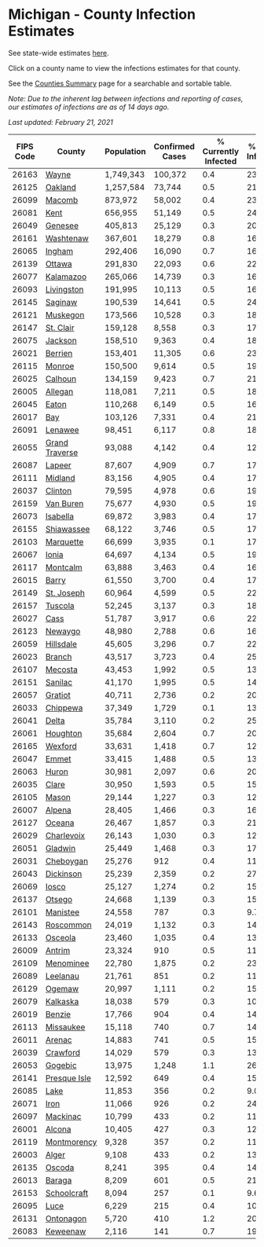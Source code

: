 # Michigan - County Infection Estimates

See state-wide estimates [here](/infections/us-mi).

Click on a county name to view the infections estimates for that county.

See the [Counties Summary](/infections/summary-counties) page for a searchable and sortable table.

*Note: Due to the inherent lag between infections and reporting of cases, our estimates of infections are as of 14 days ago.*

*Last updated: February 21, 2021*

|   FIPS Code |                           County |   Population |   Confirmed Cases |   % Currently Infected |   % Total Infected |
|-------------|----------------------------------|--------------|-------------------|------------------------|--------------------|
|       26163 |                   [Wayne](wayne) |    1,749,343 |           100,372 |                    0.4 |               23.0 |
|       26125 |               [Oakland](oakland) |    1,257,584 |            73,744 |                    0.5 |               21.3 |
|       26099 |                 [Macomb](macomb) |      873,972 |            58,002 |                    0.4 |               23.3 |
|       26081 |                     [Kent](kent) |      656,955 |            51,149 |                    0.5 |               24.0 |
|       26049 |               [Genesee](genesee) |      405,813 |            25,129 |                    0.3 |               20.6 |
|       26161 |           [Washtenaw](washtenaw) |      367,601 |            18,279 |                    0.8 |               16.4 |
|       26065 |                 [Ingham](ingham) |      292,406 |            16,090 |                    0.7 |               16.8 |
|       26139 |                 [Ottawa](ottawa) |      291,830 |            22,093 |                    0.6 |               22.7 |
|       26077 |           [Kalamazoo](kalamazoo) |      265,066 |            14,739 |                    0.3 |               16.9 |
|       26093 |         [Livingston](livingston) |      191,995 |            10,113 |                    0.5 |               16.6 |
|       26145 |               [Saginaw](saginaw) |      190,539 |            14,641 |                    0.5 |               24.3 |
|       26121 |             [Muskegon](muskegon) |      173,566 |            10,528 |                    0.3 |               18.8 |
|       26147 |           [St. Clair](st.-clair) |      159,128 |             8,558 |                    0.3 |               17.1 |
|       26075 |               [Jackson](jackson) |      158,510 |             9,363 |                    0.4 |               18.6 |
|       26021 |               [Berrien](berrien) |      153,401 |            11,305 |                    0.6 |               23.1 |
|       26115 |                 [Monroe](monroe) |      150,500 |             9,614 |                    0.5 |               19.9 |
|       26025 |               [Calhoun](calhoun) |      134,159 |             9,423 |                    0.7 |               21.3 |
|       26005 |               [Allegan](allegan) |      118,081 |             7,211 |                    0.5 |               18.3 |
|       26045 |                   [Eaton](eaton) |      110,268 |             6,149 |                    0.5 |               16.9 |
|       26017 |                       [Bay](bay) |      103,126 |             7,331 |                    0.4 |               21.7 |
|       26091 |               [Lenawee](lenawee) |       98,451 |             6,117 |                    0.8 |               18.5 |
|       26055 | [Grand Traverse](grand-traverse) |       93,088 |             4,142 |                    0.4 |               12.9 |
|       26087 |                 [Lapeer](lapeer) |       87,607 |             4,909 |                    0.7 |               17.4 |
|       26111 |               [Midland](midland) |       83,156 |             4,905 |                    0.4 |               17.9 |
|       26037 |               [Clinton](clinton) |       79,595 |             4,978 |                    0.6 |               19.2 |
|       26159 |           [Van Buren](van-buren) |       75,677 |             4,930 |                    0.5 |               19.5 |
|       26073 |             [Isabella](isabella) |       69,872 |             3,983 |                    0.4 |               17.2 |
|       26155 |         [Shiawassee](shiawassee) |       68,122 |             3,746 |                    0.5 |               17.3 |
|       26103 |           [Marquette](marquette) |       66,699 |             3,935 |                    0.1 |               17.7 |
|       26067 |                   [Ionia](ionia) |       64,697 |             4,134 |                    0.5 |               19.3 |
|       26117 |             [Montcalm](montcalm) |       63,888 |             3,463 |                    0.4 |               16.3 |
|       26015 |                   [Barry](barry) |       61,550 |             3,700 |                    0.4 |               17.9 |
|       26149 |         [St. Joseph](st.-joseph) |       60,964 |             4,599 |                    0.5 |               22.2 |
|       26157 |               [Tuscola](tuscola) |       52,245 |             3,137 |                    0.3 |               18.7 |
|       26027 |                     [Cass](cass) |       51,787 |             3,917 |                    0.6 |               22.4 |
|       26123 |               [Newaygo](newaygo) |       48,980 |             2,788 |                    0.6 |               16.8 |
|       26059 |           [Hillsdale](hillsdale) |       45,605 |             3,296 |                    0.7 |               22.7 |
|       26023 |                 [Branch](branch) |       43,517 |             3,723 |                    0.4 |               25.8 |
|       26107 |               [Mecosta](mecosta) |       43,453 |             1,992 |                    0.5 |               13.5 |
|       26151 |               [Sanilac](sanilac) |       41,170 |             1,995 |                    0.5 |               14.5 |
|       26057 |               [Gratiot](gratiot) |       40,711 |             2,736 |                    0.2 |               20.1 |
|       26033 |             [Chippewa](chippewa) |       37,349 |             1,729 |                    0.1 |               13.6 |
|       26041 |                   [Delta](delta) |       35,784 |             3,110 |                    0.2 |               25.5 |
|       26061 |             [Houghton](houghton) |       35,684 |             2,604 |                    0.7 |               20.6 |
|       26165 |               [Wexford](wexford) |       33,631 |             1,418 |                    0.7 |               12.4 |
|       26047 |                   [Emmet](emmet) |       33,415 |             1,488 |                    0.5 |               13.5 |
|       26063 |                   [Huron](huron) |       30,981 |             2,097 |                    0.6 |               20.1 |
|       26035 |                   [Clare](clare) |       30,950 |             1,593 |                    0.5 |               15.1 |
|       26105 |                   [Mason](mason) |       29,144 |             1,227 |                    0.3 |               12.5 |
|       26007 |                 [Alpena](alpena) |       28,405 |             1,466 |                    0.3 |               16.2 |
|       26127 |                 [Oceana](oceana) |       26,467 |             1,857 |                    0.3 |               21.1 |
|       26029 |         [Charlevoix](charlevoix) |       26,143 |             1,030 |                    0.3 |               12.0 |
|       26051 |               [Gladwin](gladwin) |       25,449 |             1,468 |                    0.3 |               17.2 |
|       26031 |           [Cheboygan](cheboygan) |       25,276 |               912 |                    0.4 |               11.0 |
|       26043 |           [Dickinson](dickinson) |       25,239 |             2,359 |                    0.2 |               27.5 |
|       26069 |                   [Iosco](iosco) |       25,127 |             1,274 |                    0.2 |               15.9 |
|       26137 |                 [Otsego](otsego) |       24,668 |             1,139 |                    0.3 |               15.9 |
|       26101 |             [Manistee](manistee) |       24,558 |               787 |                    0.3 |                9.7 |
|       26143 |           [Roscommon](roscommon) |       24,019 |             1,132 |                    0.3 |               14.2 |
|       26133 |               [Osceola](osceola) |       23,460 |             1,035 |                    0.4 |               13.2 |
|       26009 |                 [Antrim](antrim) |       23,324 |               910 |                    0.5 |               11.6 |
|       26109 |           [Menominee](menominee) |       22,780 |             1,875 |                    0.2 |               23.9 |
|       26089 |             [Leelanau](leelanau) |       21,761 |               851 |                    0.2 |               11.5 |
|       26129 |                 [Ogemaw](ogemaw) |       20,997 |             1,111 |                    0.2 |               15.9 |
|       26079 |             [Kalkaska](kalkaska) |       18,038 |               579 |                    0.3 |               10.4 |
|       26019 |                 [Benzie](benzie) |       17,766 |               904 |                    0.4 |               14.8 |
|       26113 |           [Missaukee](missaukee) |       15,118 |               740 |                    0.7 |               14.5 |
|       26011 |                 [Arenac](arenac) |       14,883 |               741 |                    0.5 |               15.4 |
|       26039 |             [Crawford](crawford) |       14,029 |               579 |                    0.3 |               13.9 |
|       26053 |               [Gogebic](gogebic) |       13,975 |             1,248 |                    1.1 |               26.0 |
|       26141 |     [Presque Isle](presque-isle) |       12,592 |               649 |                    0.4 |               15.4 |
|       26085 |                     [Lake](lake) |       11,853 |               356 |                    0.2 |                9.0 |
|       26071 |                     [Iron](iron) |       11,066 |               926 |                    0.2 |               24.0 |
|       26097 |             [Mackinac](mackinac) |       10,799 |               433 |                    0.2 |               11.9 |
|       26001 |                 [Alcona](alcona) |       10,405 |               427 |                    0.3 |               12.4 |
|       26119 |       [Montmorency](montmorency) |        9,328 |               357 |                    0.2 |               11.6 |
|       26003 |                   [Alger](alger) |        9,108 |               433 |                    0.2 |               13.6 |
|       26135 |                 [Oscoda](oscoda) |        8,241 |               395 |                    0.4 |               14.5 |
|       26013 |                 [Baraga](baraga) |        8,209 |               601 |                    0.5 |               21.8 |
|       26153 |       [Schoolcraft](schoolcraft) |        8,094 |               257 |                    0.1 |                9.6 |
|       26095 |                     [Luce](luce) |        6,229 |               215 |                    0.4 |               10.5 |
|       26131 |           [Ontonagon](ontonagon) |        5,720 |               410 |                    1.2 |               20.5 |
|       26083 |             [Keweenaw](keweenaw) |        2,116 |               141 |                    0.7 |               19.1 |